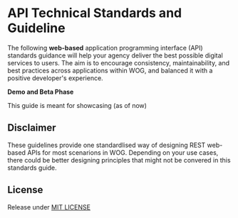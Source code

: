 # API Technical Standards and Guideline

The following **web-based** application programming interface (API) standards guidance will help your agency deliver the best possible digital services to users. The aim is to encourage consistency, maintainability, and best practices across applications within WOG, and balanced it with a positive developer's experience.

**Demo and Beta Phase** 

This guide is meant for showcasing (as of now)

## Disclaimer
These guidelines provide one standardlised way of designing REST web-based APIs for most scenarions in WOG. Depending on your use cases, there could be better designing principles that might not be convered in this standards guide.

## License
Release under [MIT LICENSE](https://github.com/robincher/gds-api-guides/blob/master/LICENSE)